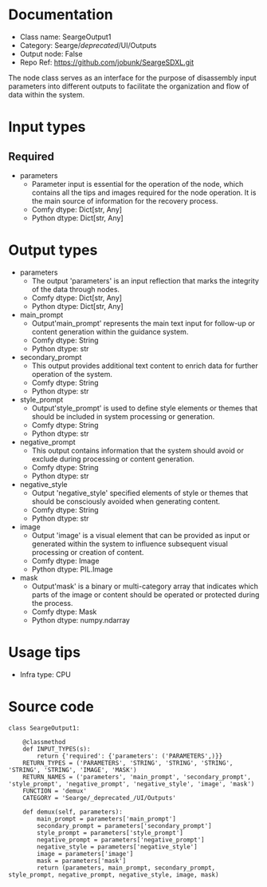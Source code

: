 # Documentation
- Class name: SeargeOutput1
- Category: Searge/_deprecated_/UI/Outputs
- Output node: False
- Repo Ref: https://github.com/jobunk/SeargeSDXL.git

The node class serves as an interface for the purpose of disassembly input parameters into different outputs to facilitate the organization and flow of data within the system.

# Input types
## Required
- parameters
    - Parameter input is essential for the operation of the node, which contains all the tips and images required for the node operation. It is the main source of information for the recovery process.
    - Comfy dtype: Dict[str, Any]
    - Python dtype: Dict[str, Any]

# Output types
- parameters
    - The output 'parameters' is an input reflection that marks the integrity of the data through nodes.
    - Comfy dtype: Dict[str, Any]
    - Python dtype: Dict[str, Any]
- main_prompt
    - Output'main_prompt' represents the main text input for follow-up or content generation within the guidance system.
    - Comfy dtype: String
    - Python dtype: str
- secondary_prompt
    - This output provides additional text content to enrich data for further operation of the system.
    - Comfy dtype: String
    - Python dtype: str
- style_prompt
    - Output'style_prompt' is used to define style elements or themes that should be included in system processing or generation.
    - Comfy dtype: String
    - Python dtype: str
- negative_prompt
    - This output contains information that the system should avoid or exclude during processing or content generation.
    - Comfy dtype: String
    - Python dtype: str
- negative_style
    - Output 'negative_style' specified elements of style or themes that should be consciously avoided when generating content.
    - Comfy dtype: String
    - Python dtype: str
- image
    - Output 'image' is a visual element that can be provided as input or generated within the system to influence subsequent visual processing or creation of content.
    - Comfy dtype: Image
    - Python dtype: PIL.Image
- mask
    - Output'mask' is a binary or multi-category array that indicates which parts of the image or content should be operated or protected during the process.
    - Comfy dtype: Mask
    - Python dtype: numpy.ndarray

# Usage tips
- Infra type: CPU

# Source code
```
class SeargeOutput1:

    @classmethod
    def INPUT_TYPES(s):
        return {'required': {'parameters': ('PARAMETERS',)}}
    RETURN_TYPES = ('PARAMETERS', 'STRING', 'STRING', 'STRING', 'STRING', 'STRING', 'IMAGE', 'MASK')
    RETURN_NAMES = ('parameters', 'main_prompt', 'secondary_prompt', 'style_prompt', 'negative_prompt', 'negative_style', 'image', 'mask')
    FUNCTION = 'demux'
    CATEGORY = 'Searge/_deprecated_/UI/Outputs'

    def demux(self, parameters):
        main_prompt = parameters['main_prompt']
        secondary_prompt = parameters['secondary_prompt']
        style_prompt = parameters['style_prompt']
        negative_prompt = parameters['negative_prompt']
        negative_style = parameters['negative_style']
        image = parameters['image']
        mask = parameters['mask']
        return (parameters, main_prompt, secondary_prompt, style_prompt, negative_prompt, negative_style, image, mask)
```